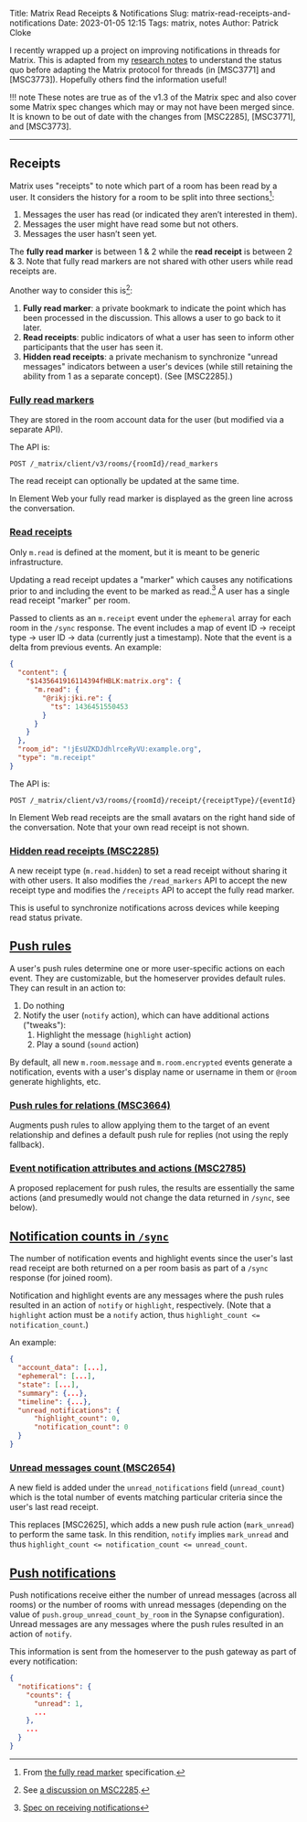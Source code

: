 Title: Matrix Read Receipts & Notifications
Slug: matrix-read-receipts-and-notifications
Date: 2023-01-05 12:15
Tags: matrix, notes
Author: Patrick Cloke

I recently wrapped up a project on improving notifications in threads for Matrix.
This is adapted from my [research notes](https://hackmd.io/bbucQKOLTv66N4B_wjDLFQ)
to understand the status quo before adapting the Matrix protocol for threads
(in [MSC3771] and [MSC3773]). Hopefully others find the information useful!

!!! note
    These notes are true as of the v1.3 of the Matrix spec and also cover some
    Matrix spec changes which may or may not have been merged since. It is known
    to be out of date with the changes from [MSC2285], [MSC3771], and [MSC3773].

----

## Receipts

Matrix uses "receipts" to note which part of a room has been read by a user.
It considers the history for a room to be split into three sections[^1]:

1. Messages the user has read (or indicated they aren’t interested in them).
2. Messages the user might have read some but not others.
3. Messages the user hasn’t seen yet.

The **fully read marker** is between 1 & 2 while the **read receipt** is between
2 & 3. Note that fully read markers are not shared with other users while read receipts are.

Another way to consider this is[^2]:

1. **Fully read marker**: a private bookmark to indicate the point which has been
   processed in the discussion. This allows a user to go back to it later.
2. **Read receipts**: public indicators of what a user has seen to inform other
   participants that the user has seen it.
3. **Hidden read receipts**: a private mechanism to synchronize "unread messages"
   indicators between a user's devices (while still retaining the ability from 1
   as a separate concept). (See [MSC2285].)

### [Fully read markers](https://spec.matrix.org/v1.3/client-server-api/#fully-read-markers)

They are stored in the room account data for the user (but modified via a separate API).

The API is:

`POST /_matrix/client/v3/rooms/{roomId}/read_markers`

The read receipt can optionally be updated at the same time.

In Element Web your fully read marker is displayed as the green line across the
conversation.

### [Read receipts](https://spec.matrix.org/v1.3/client-server-api/#receipts)

Only `m.read` is defined at the moment, but it is meant to be generic infrastructure.

Updating a read receipt updates a "marker" which causes any notifications prior
to and including the event to be marked as read.[^3] A user has a single read receipt
"marker" per room.

Passed to clients as an `m.receipt` event under the `ephemeral` array for each
room in the `/sync` response. The event includes a map of event ID -> receipt type
-> user ID -> data (currently just a timestamp). Note that the event is a delta
from previous events. An example:

```json
{
  "content": {
    "$1435641916114394fHBLK:matrix.org": {
      "m.read": {
        "@rikj:jki.re": {
          "ts": 1436451550453
        }
      }
    }
  },
  "room_id": "!jEsUZKDJdhlrceRyVU:example.org",
  "type": "m.receipt"
}
```

The API is:

`POST /_matrix/client/v3/rooms/{roomId}/receipt/{receiptType}/{eventId}`

In Element Web read receipts are the small avatars on the right hand side of the
conversation. Note that your own read receipt is not shown.

### [Hidden read receipts (MSC2285)](https://github.com/matrix-org/matrix-spec-proposals/pull/2285)

A new receipt type (`m.read.hidden`) to set a read receipt without sharing it with
other users. It also modifies the `/read_markers` API to accept the new receipt type
and modifies the `/receipts` API to accept the fully read marker.

This is useful to synchronize notifications across devices while keeping read
status private.

## [Push rules](https://spec.matrix.org/v1.2/client-server-api/#push-rules)

A user's push rules determine one or more user-specific actions on each event.
They are customizable, but the homeserver provides default rules. They can result
in an action to:

1. Do nothing
2. Notify the user (`notify` action), which can have additional actions ("tweaks"):
    1. Highlight the message (`highlight` action)
    2. Play a sound (`sound` action)

By default, all new `m.room.message` and `m.room.encrypted` events generate a
notification, events with a user's display name or username in them or `@room`
generate highlights, etc.

### [Push rules for relations (MSC3664)](https://github.com/matrix-org/matrix-spec-proposals/pull/3664)

Augments push rules to allow applying them to the target of an event relationship
and defines a default push rule for replies (not using the reply fallback).

### [Event notification attributes and actions (MSC2785)](https://github.com/matrix-org/matrix-spec-proposals/pull/2785)

A proposed replacement for push rules, the results are essentially the same
actions (and presumedly would not change the data returned in `/sync`, see below).

## [Notification counts in `/sync`](https://spec.matrix.org/v1.3/client-server-api/#get_matrixclientv3sync)

The number of notification events and highlight events since the user's last read
receipt are both returned on a per room basis as part of a `/sync` response (for
joined room).

Notification and highlight events are any messages where the push rules resulted
in an action of `notify` or `highlight`, respectively. (Note that a `highlight`
action must be a `notify` action, thus `highlight_count <= notification_count`.)

An example:

```json
{
  "account_data": [...],
  "ephemeral": [...],
  "state": [...],
  "summary": {...},
  "timeline": {...},
  "unread_notifications": {
      "highlight_count": 0,
      "notification_count": 0
  }
}
```

### [Unread messages count (MSC2654)](https://github.com/matrix-org/matrix-spec-proposals/pull/2654)

A new field is added under the `unread_notifications` field (`unread_count`) which
is the total number of events matching particular criteria since the user's last
read receipt.

This replaces [MSC2625], which adds a new push rule action (`mark_unread`) to
perform the same task. In this rendition, `notify` implies `mark_unread` and thus
`highlight_count <= notification_count <= unread_count`.

## [Push notifications](https://spec.matrix.org/v1.2/push-gateway-api/#post_matrixpushv1notify)

Push notifications receive either the number of unread messages (across all rooms)
or the number of rooms with unread messages (depending on the value of
`push.group_unread_count_by_room` in the Synapse configuration). Unread messages
are any messages where the push rules resulted in an action of `notify`.

This information is sent from the homeserver to the push gateway as part of every
notification:

```json
{
  "notifications": {
    "counts": {
      "unread": 1,
      ...
    },
    ...
  }
}
```

[^1]: From [the fully read marker](https://spec.matrix.org/v1.3/client-server-api/#fully-read-markers) specification.
[^2]: See [a discussion on MSC2285](https://github.com/matrix-org/matrix-spec-proposals/pull/2285#discussion_r436383889).
[^3]: [Spec on receiving notifications](https://spec.matrix.org/v1.3/client-server-api/#receiving-notifications)
